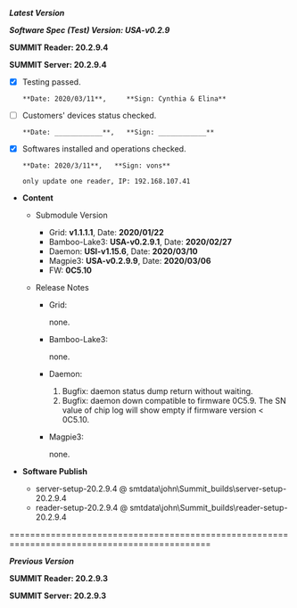 ***Latest Version***

***Software Spec (Test) Version: USA-v0.2.9***

**SUMMIT Reader: 20.2.9.4**

**SUMMIT Server: 20.2.9.4**

* [X] Testing passed. 

      **Date: 2020/03/11**,     **Sign: Cynthia & Elina**

* [ ] Customers' devices status checked. 

      **Date: ____________**,   **Sign: ____________**

* [X] Softwares installed and operations checked. 

      **Date: 2020/3/11**,   **Sign: vons**
      
      only update one reader, IP: 192.168.107.41

*  **Content**
    *  Submodule Version
        *  Grid: **v1.1.1.1**,          Date: **2020/01/22**
        *  Bamboo-Lake3: **USA-v0.2.9.1**,  Date: **2020/02/27**
        *  Daemon: **USI-v1.15.6**,        Date: **2020/03/10**
        *  Magpie3: **USA-v0.2.9.9**,       Date: **2020/03/06**
        *  FW: **0C5.10**

    *  Release Notes
        *  Grid:
        
            none.

        * Bamboo-Lake3:
            
            none.

        *  Daemon:
            1. Bugfix: daemon status dump return without waiting.
            2. Bugfix: daemon down compatible to firmware 0C5.9. The SN value of chip log will show empty if firmware version < 0C5.10.
            
        *  Magpie3:

            none.

* **Software Publish** 
    * server-setup-20.2.9.4 @ smtdata\john\Summit_builds\server-setup-20.2.9.4
    * reader-setup-20.2.9.4 @ smtdata\john\Summit_builds\reader-setup-20.2.9.4

=============================================================================================

***Previous Version***

**SUMMIT Reader: 20.2.9.3**

**SUMMIT Server: 20.2.9.3**
